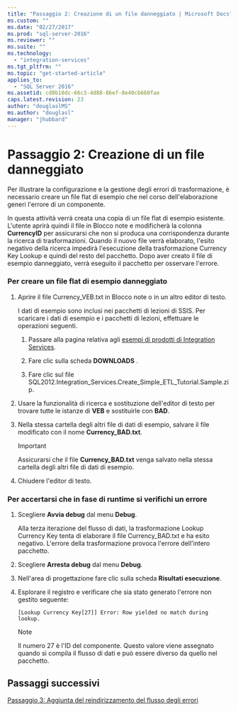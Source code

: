 ```yaml
---
title: "Passaggio 2: Creazione di un file danneggiato | Microsoft Docs"
ms.custom: ""
ms.date: "02/27/2017"
ms.prod: "sql-server-2016"
ms.reviewer: ""
ms.suite: ""
ms.technology: 
  - "integration-services"
ms.tgt_pltfrm: ""
ms.topic: "get-started-article"
applies_to: 
  - "SQL Server 2016"
ms.assetid: cd0b18dc-66c3-4d88-86ef-8e40cb660fae
caps.latest.revision: 23
author: "douglaslMS"
ms.author: "douglasl"
manager: "jhubbard"
---
```

# Passaggio 2: Creazione di un file danneggiato
Per illustrare la configurazione e la gestione degli errori di trasformazione, è necessario creare un file flat di esempio che nel corso dell'elaborazione generi l'errore di un componente.  
  
In questa attività verrà creata una copia di un file flat di esempio esistente. L'utente aprirà quindi il file in Blocco note e modificherà la colonna **CurrencyID** per assicurarsi che non si produca una corrispondenza durante la ricerca di trasformazioni. Quando il nuovo file verrà elaborato, l'esito negativo della ricerca impedirà l'esecuzione della trasformazione Currency Key Lookup e quindi del resto del pacchetto. Dopo aver creato il file di esempio danneggiato, verrà eseguito il pacchetto per osservare l'errore.  
  
### Per creare un file flat di esempio danneggiato  
  
1.  Aprire il file Currency_VEB.txt in Blocco note o in un altro editor di testo.  
  
    I dati di esempio sono inclusi nei pacchetti di lezioni di SSIS. Per scaricare i dati di esempio e i pacchetti di lezioni, effettuare le operazioni seguenti.  
  
    1.  Passare alla pagina relativa agli [esempi di prodotti di Integration Services](http://go.microsoft.com/fwlink/?LinkID=267527).  
  
    2.  Fare clic sulla scheda **DOWNLOADS** .  
  
    3.  Fare clic sul file SQL2012.Integration_Services.Create_Simple_ETL_Tutorial.Sample.zip.  
  
2.  Usare la funzionalità di ricerca e sostituzione dell'editor di testo per trovare tutte le istanze di **VEB** e sostituirle con **BAD**.  
  
3.  Nella stessa cartella degli altri file di dati di esempio, salvare il file modificato con il nome **Currency_BAD.txt**.  
  
    > [!IMPORTANT]  
    > Assicurarsi che il file **Currency_BAD.txt** venga salvato nella stessa cartella degli altri file di dati di esempio.  
  
4.  Chiudere l'editor di testo.  
  
### Per accertarsi che in fase di runtime si verifichi un errore  
  
1.  Scegliere **Avvia debug** dal menu **Debug**.  
  
    Alla terza iterazione del flusso di dati, la trasformazione Lookup Currency Key tenta di elaborare il file Currency_BAD.txt e ha esito negativo. L'errore della trasformazione provoca l'errore dell'intero pacchetto.  
  
2.  Scegliere **Arresta debug** dal menu **Debug**.  
  
3.  Nell'area di progettazione fare clic sulla scheda **Risultati esecuzione**.  
  
4.  Esplorare il registro e verificare che sia stato generato l'errore non gestito seguente:  
  
    `[Lookup Currency Key[27]] Error: Row yielded no match during lookup.`  
  
    > [!NOTE]  
    > Il numero 27 è l'ID del componente. Questo valore viene assegnato quando si compila il flusso di dati e può essere diverso da quello nel pacchetto.  
  
## Passaggi successivi  
[Passaggio 3: Aggiunta del reindirizzamento del flusso degli errori](../integration-services/step-3-adding-error-flow-redirection.md)  
  
  
  
